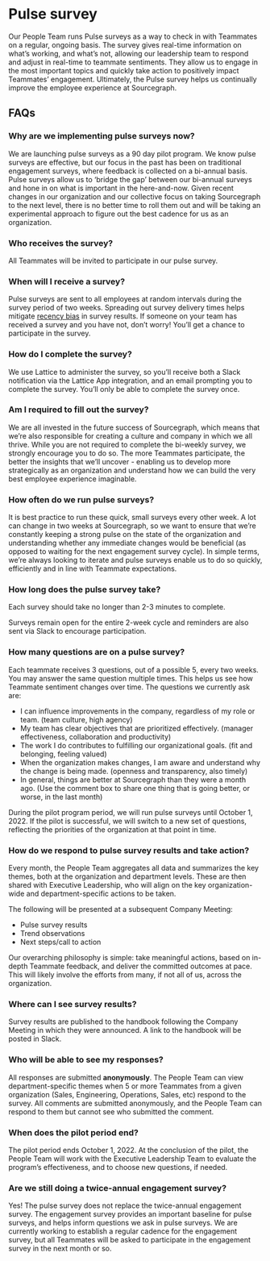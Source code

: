 # Pulse survey

Our People Team runs Pulse surveys as a way to check in with Teammates on a regular, ongoing basis. The survey gives real-time information on what’s working, and what’s not, allowing our leadership team to respond and adjust in real-time to teammate sentiments. They allow us to engage in the most important topics and quickly take action to positively impact Teammates’ engagement. Ultimately, the Pulse survey helps us continually improve the employee experience at Sourcegraph.

## FAQs

### Why are we implementing pulse surveys now?

We are launching pulse surveys as a 90 day pilot program. We know pulse surveys are effective, but our focus in the past has been on traditional engagement surveys, where feedback is collected on a bi-annual basis. Pulse surveys allow us to ‘bridge the gap’ between our bi-annual surveys and hone in on what is important in the here-and-now. Given recent changes in our organization and our collective focus on taking Sourcegraph to the next level, there is no better time to roll them out and will be taking an experimental approach to figure out the best cadence for us as an organization.

### Who receives the survey?

All Teammates will be invited to participate in our pulse survey.

### When will I receive a survey?
Pulse surveys are sent to all employees at random intervals during the survey period of two weeks. Spreading out survey delivery times helps mitigate [recency bias](https://en.wikipedia.org/wiki/Recency_bias) in survey results. If someone on your team has received a survey and you have not, don’t worry! You’ll get a chance to participate in the survey.

### How do I complete the survey?

We use Lattice to administer the survey, so you’ll receive both a Slack notification via the Lattice App integration, and an email prompting you to complete the survey. You’ll only be able to complete the survey once.

### Am I required to fill out the survey?

We are all invested in the future success of Sourcegraph, which means that we’re also responsible for creating a culture and company in which we all thrive. While you are not required to complete the bi-weekly survey, we strongly encourage you to do so. The more Teammates participate, the better the insights that we’ll uncover - enabling us to develop more strategically as an organization and understand how we can build the very best employee experience imaginable.

### How often do we run pulse surveys?

It is best practice to run these quick, small surveys every other week. A lot can change in two weeks at Sourcegraph, so we want to ensure that we’re constantly keeping a strong pulse on the state of the organization and understanding whether any immediate changes would be beneficial (as opposed to waiting for the next engagement survey cycle). In simple terms, we’re always looking to iterate and pulse surveys enable us to do so quickly, efficiently and in line with Teammate expectations.

### How long does the pulse survey take?

Each survey should take no longer than 2-3 minutes to complete.

Surveys remain open for the entire 2-week cycle and reminders are also sent via Slack to encourage participation.

### How many questions are on a pulse survey?

Each teammate receives 3 questions, out of a possible 5, every two weeks. You may answer the same question multiple times. This helps us see how Teammate sentiment changes over time. The questions we currently ask are:

- I can influence improvements in the company, regardless of my role or team. (team culture, high agency)
- My team has clear objectives that are prioritized effectively. (manager effectiveness, collaboration and productivity)
- The work I do contributes to fulfilling our organizational goals. (fit and belonging, feeling valued)
- When the organization makes changes, I am aware and understand why the change is being made. (openness and transparency, also timely)
- In general, things are better at Sourcegraph than they were a month ago. (Use the comment box to share one thing that is going better, or worse, in the last month)

During the pilot program period, we will run pulse surveys until October 1, 2022. If the pilot is successful, we will switch to a new set of questions, reflecting the priorities of the organization at that point in time.

### How do we respond to pulse survey results and take action?

Every month, the People Team aggregates all data and summarizes the key themes, both at the organization and department levels. These are then shared with Executive Leadership, who will align on the key organization-wide and department-specific actions to be taken.

The following will be presented at a subsequent Company Meeting:

- Pulse survey results
- Trend observations
- Next steps/call to action

Our overarching philosophy is simple: take meaningful actions, based on in-depth Teammate feedback, and deliver the committed outcomes at pace. This will likely involve the efforts from many, if not all of us, across the organization.

### Where can I see survey results?

Survey results are published to the handbook following the Company Meeting in which they were announced. A link to the handbook will be posted in Slack.

### Who will be able to see my responses?

All responses are submitted **anonymously**. The People Team can view department-specific themes when 5 or more Teammates from a given organization (Sales, Engineering, Operations, Sales, etc) respond to the survey. All comments are submitted anonymously, and the People Team can respond to them but cannot see who submitted the comment.

### When does the pilot period end?

The pilot period ends October 1, 2022. At the conclusion of the pilot, the People Team will work with the Executive Leadership Team to evaluate the program’s effectiveness, and to choose new questions, if needed.

### Are we still doing a twice-annual engagement survey?

Yes! The pulse survey does not replace the twice-annual engagement survey. The engagement survey provides an important baseline for pulse surveys, and helps inform questions we ask in pulse surveys. We are currently working to establish a regular cadence for the engagement survey, but all Teammates will be asked to participate in the engagement survey in the next month or so.

